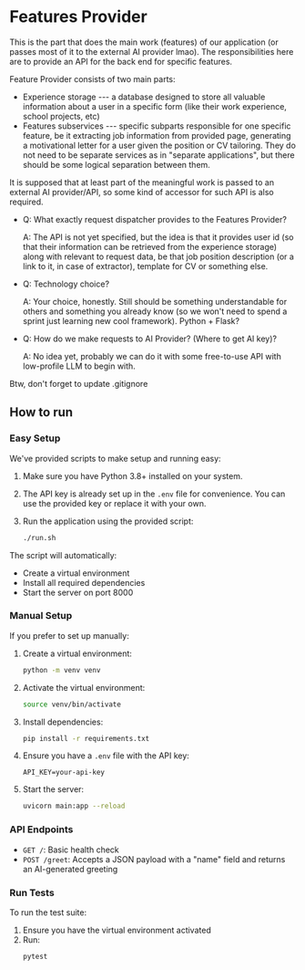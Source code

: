 # Features Provider

This is the part that does the main work (features) of our application (or passes most of it to the external AI provider lmao). The responsibilities here are to provide an API for the back end for specific features.

Feature Provider consists of two main parts:

- Experience storage --- a database designed to store all valuable information about a user in a specific form (like their work experience, school projects, etc)
- Features subservices --- specific subparts responsible for one specific feature, be it extracting job information from provided page, generating a motivational letter for a user given the position or CV tailoring. They do not need to be separate services as in "separate applications", but there should be some logical separation between them.

It is supposed that at least part of the meaningful work is passed to an external AI provider/API, so some kind of accessor for such API is also required.

- Q: What exactly request dispatcher provides to the Features Provider?

  A: The API is not yet specified, but the idea is that it provides user id (so that their information can be retrieved from the experience storage) along with relevant to request data, be that job position description (or a link to it, in case of extractor), template for CV or something else.

- Q: Technology choice?

  A: Your choice, honestly. Still should be something understandable for others and something you already know (so we won't need to spend a sprint just learning new cool framework). Python + Flask?

- Q: How do we make requests to AI Provider? (Where to get AI key)?

  A: No idea yet, probably we can do it with some free-to-use API with low-profile LLM to begin with.

Btw, don't forget to update .gitignore

## How to run

### Easy Setup

We've provided scripts to make setup and running easy:

1. Make sure you have Python 3.8+ installed on your system.

2. The API key is already set up in the `.env` file for convenience. You can use the provided key or replace it with your own.

4. Run the application using the provided script:
   ```bash
   ./run.sh
   ```

The script will automatically:
- Create a virtual environment
- Install all required dependencies
- Start the server on port 8000

### Manual Setup

If you prefer to set up manually:

1. Create a virtual environment:
   ```bash
   python -m venv venv
   ```

2. Activate the virtual environment:
   
   ```bash
   source venv/bin/activate
   ```

3. Install dependencies:
   ```bash
   pip install -r requirements.txt
   ```

4. Ensure you have a `.env` file with the API key:
   ```
   API_KEY=your-api-key
   ```

5. Start the server:
   ```bash
   uvicorn main:app --reload
   ```

### API Endpoints

- `GET /`: Basic health check
- `POST /greet`: Accepts a JSON payload with a "name" field and returns an AI-generated greeting

### Run Tests

To run the test suite:

1. Ensure you have the virtual environment activated
2. Run:
   ```bash
   pytest
   ```
